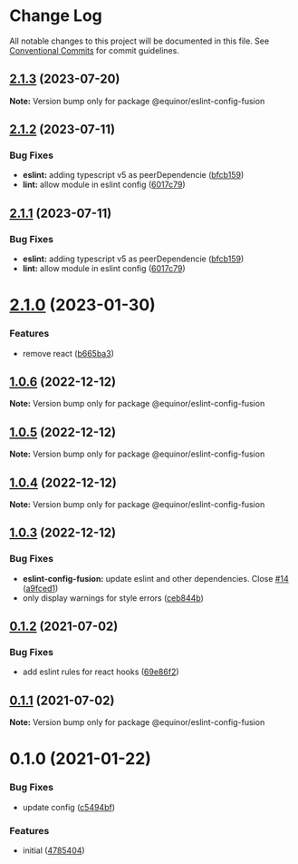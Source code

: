 # Change Log

All notable changes to this project will be documented in this file.
See [Conventional Commits](https://conventionalcommits.org) for commit guidelines.

## [2.1.3](https://github.com/equinor/fusion-core/compare/@equinor/eslint-config-fusion@2.1.2...@equinor/eslint-config-fusion@2.1.3) (2023-07-20)

**Note:** Version bump only for package @equinor/eslint-config-fusion





## [2.1.2](https://github.com/equinor/fusion-core/compare/@equinor/eslint-config-fusion@2.1.1...@equinor/eslint-config-fusion@2.1.2) (2023-07-11)

### Bug Fixes

- **eslint:** adding typescript v5 as peerDependencie ([bfcb159](https://github.com/equinor/fusion-core/commit/bfcb1594d16a3790c8e23dead61990c976133838))
- **lint:** allow module in eslint config ([6017c79](https://github.com/equinor/fusion-core/commit/6017c79c794815730972022389b2d2cee61f27f6))

## [2.1.1](https://github.com/equinor/fusion-core/compare/@equinor/eslint-config-fusion@2.1.0...@equinor/eslint-config-fusion@2.1.1) (2023-07-11)

### Bug Fixes

- **eslint:** adding typescript v5 as peerDependencie ([bfcb159](https://github.com/equinor/fusion-core/commit/bfcb1594d16a3790c8e23dead61990c976133838))
- **lint:** allow module in eslint config ([6017c79](https://github.com/equinor/fusion-core/commit/6017c79c794815730972022389b2d2cee61f27f6))

# [2.1.0](https://github.com/equinor/fusion-core/compare/@equinor/eslint-config-fusion@1.0.6...@equinor/eslint-config-fusion@2.1.0) (2023-01-30)

### Features

- remove react ([b665ba3](https://github.com/equinor/fusion-core/commit/b665ba36f5a7042c2be535c156c52149a3dc1289))

## [1.0.6](https://github.com/equinor/fusion-core/compare/@equinor/eslint-config-fusion@1.0.4...@equinor/eslint-config-fusion@1.0.6) (2022-12-12)

**Note:** Version bump only for package @equinor/eslint-config-fusion

## [1.0.5](https://github.com/equinor/fusion-core/compare/@equinor/eslint-config-fusion@1.0.4...@equinor/eslint-config-fusion@1.0.5) (2022-12-12)

**Note:** Version bump only for package @equinor/eslint-config-fusion

## [1.0.4](https://github.com/equinor/fusion-core/compare/@equinor/eslint-config-fusion@1.0.3...@equinor/eslint-config-fusion@1.0.4) (2022-12-12)

**Note:** Version bump only for package @equinor/eslint-config-fusion

## [1.0.3](https://github.com/equinor/fusion-core/compare/@equinor/eslint-config-fusion@0.1.2...@equinor/eslint-config-fusion@1.0.3) (2022-12-12)

### Bug Fixes

- **eslint-config-fusion:** update eslint and other dependencies. Close [#14](https://github.com/equinor/fusion-core/issues/14) ([a9fced1](https://github.com/equinor/fusion-core/commit/a9fced131029af380f9772c2c192c23ff5052e1c))
- only display warnings for style errors ([ceb844b](https://github.com/equinor/fusion-core/commit/ceb844b5b82376bfbd596b74ba2910d7c0419f65))

## [0.1.2](https://github.com/equinor/fusion-core/compare/@equinor/eslint-config-fusion@0.1.1...@equinor/eslint-config-fusion@0.1.2) (2021-07-02)

### Bug Fixes

- add eslint rules for react hooks ([69e86f2](https://github.com/equinor/fusion-core/commit/69e86f2bf70b5e8d1c1c7f337e8ab53693fabb7c))

## [0.1.1](https://github.com/equinor/fusion-core/compare/@equinor/eslint-config-fusion@0.1.0...@equinor/eslint-config-fusion@0.1.1) (2021-07-02)

**Note:** Version bump only for package @equinor/eslint-config-fusion

# 0.1.0 (2021-01-22)

### Bug Fixes

- update config ([c5494bf](https://github.com/equinor/fusion-core/commit/c5494bf7751c143bbedda8c5166693e96ada3027))

### Features

- initial ([4785404](https://github.com/equinor/fusion-core/commit/47854046f9025389399f1761962d32a2c00dd35b))
